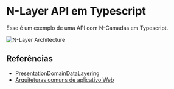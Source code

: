 # N-Layer API em Typescript

Esse é um exemplo de uma API com N-Camadas em Typescript.

![N-Layer Architecture](https://martinfowler.com/bliki/images/presentationDomainDataLayering/all_basic.png)

## Referências
- [PresentationDomainDataLayering](https://martinfowler.com/bliki/PresentationDomainDataLayering.html)
- [Arquiteturas comuns de aplicativo Web](https://docs.microsoft.com/pt-br/dotnet/architecture/modern-web-apps-azure/common-web-application-architectures)